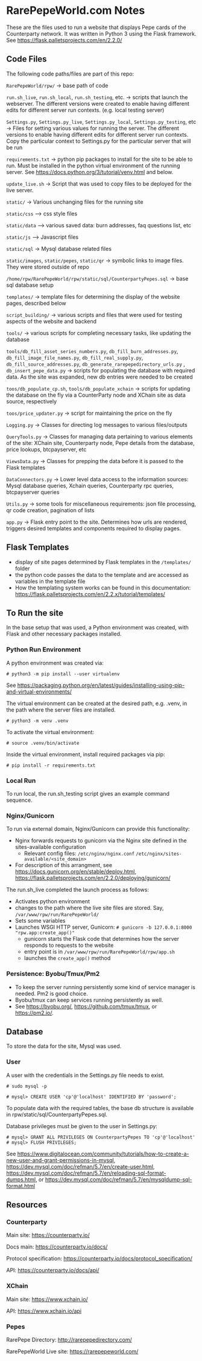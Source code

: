 # RarePepeWorld.com Notes

These are the files used to run a website that displays Pepe cards of the Counterparty network.
It was written in Python 3 using the Flask framework. See https://flask.palletsprojects.com/en/2.2.0/

## Code Files

The following code paths/files are part of this repo:

`RarePepeWorld/rpw/` → base path of code

`run.sh_live`, `run.sh_local`, `run.sh_testing`, etc. → scripts that launch the webserver. The different versions were
created to enable having different edits for different server run contexts. (e.g. local testing server)

`Settings.py`, `Settings.py_live`, `Settings.py_local`, `Settings.py_testing`, etc → Files for setting various values
for running the server.
The different versions to enable having different edits for different server run contexts. Copy the particular context to
Settings.py for the particular server that will be run

`requirements.txt` → python pip packages to install for the site to be able to run.
Must be installed in the python virtual environment of the running server. See 
https://docs.python.org/3/tutorial/venv.html and below.

`update_live.sh` → Script that was used to copy files to be deployed for the live server.

`static/` → Various unchanging files for the running site

`static/css` --> css style files

`static/data` --> various saved data: burn addresses, faq questions list, etc

`static/js` --> Javascript files

`static/sql` → Mysql database related files

`static/images`, `static/pepes`, `static/qr` → symbolic links to image files. They were stored outside of repo

`/home/rpw/RarePepeWorld/rpw/static/sql/CounterpartyPepes.sql` → base sql database setup

`templates/` → template files for determining the display of the website pages, described below

`script_building/` → various scripts and files that were used for testing aspects of the website and backend

`tools/` → various scripts for completing necessary tasks, like updating the database

`tools/db_fill_asset_series_numbers.py`, `db_fill_burn_addresses.py`, `db_fill_image_file_names.py`,
`db_fill_real_supply.py`, `db_fill_source_addresses.py`, `db_generate_rarepepedirectory_urls.py`
, `db_insert_pepe_data.py`
→ scripts for populating the database with required data. As the site was expanded, new db entries were needed to be
created

`toos/db_populate_cp.sh`, `tools/db_populate_xchain` → scripts for updating the database on the fly via a CounterParty
node and XChain site as data source, respectively

`toos/price_updater.py` → script for maintaining the price on the fly

`Logging.py` → Classes for directing log messages to various files/outputs

`QueryTools.py` → Classes for managing data pertaining to various elements of the site: XChain site, Counterparty node,
Pepe details from the database, price lookups, btcpayserver, etc

`ViewsData.py` → Classes for prepping the data before it is passed to the Flask templates

`DataConnectors.py` → Lower level data access to the information sources: Mysql database queries, Xchain queries,
Counterparty rpc queries, btcpayserver queries

`Utils.py` → some tools for miscellaneous requirements: json file processing, qr code creation, pagination of lists

`app.py` → Flask entry point to the site. Determines how urls are rendered, triggers desired templates and components
required to display pages.

## Flask Templates

* display of site pages determined by Flask templates in the `/templates/` folder
* the python code passes the data to the template and are accessed as variables in the template file
* How the templating system works can be found in this
  documentation: https://flask.palletsprojects.com/en/2.2.x/tutorial/templates/

## To Run the site

In the base setup that was used, a Python environment was created, with Flask and other necessary packages installed.

### Python Run Environment

A python environment was created via:

    # python3 -m pip install --user virtualenv

See https://packaging.python.org/en/latest/guides/installing-using-pip-and-virtual-environments/

The virtual environment can be created at the desired path, e.g. .venv, in the path where the server files are 
installed.

```# python3 -m venv .venv```

To activate the virtual environment:

```# source .venv/bin/activate```

Inside the virtual environment, install required packages via pip:

```# pip install -r requirements.txt```

### Local Run

To run local, the run.sh_testing script gives an example command sequence.

### Nginx/Gunicorn

To run via external domain, Nginx/Gunicorn can provide this functionality:

* Nginx forwards requests to gunicorn via the Nginx site defined in the sites-available configuration
    * Relevant config files: `/etc/nginx/nginx.conf` `/etc/nginx/sites-available/<site_domain>`
* For description of this arrangment, see
  https://docs.gunicorn.org/en/stable/deploy.html,
  https://flask.palletsprojects.com/en/2.2.0/deploying/gunicorn/

The run.sh_live completed the launch process as follows:

* Activates python environment
* changes to the path where the live site files are stored. Say, ```/var/www/rpw/run/RarePepeWorld/```
* Sets some variables
* Launches WSGI HTTP server, Gunicorn:
  `# gunicorn -b 127.0.0.1:8000 "rpw.app:create_app()"`
    * gunicorn starts the Flask code that determines how the server responds to requests to the website
    * entry point is in `/var/www/rpw/run/RarePepeWorld/rpw/app.sh`
    * launches the `create_app()` method

### Persistence: Byobu/Tmux/Pm2

* To keep the server running persistently some kind of service manager is needed. Pm2 is good choice.
* Byobu/tmux can keep services running persistently as well.
* See https://byobu.org/, https://github.com/tmux/tmux, or https://pm2.io/.

## Database

To store the data for the site, Mysql was used.

### User

A user with the credentials in the Settings.py file needs to exist.

```# sudo mysql -p```

```# mysql> CREATE USER 'cp'@'localhost' IDENTIFIED BY 'password';```

To populate data with the required tables, the base db structure is available in rpw/static/sql/CounterpartyPepes.sql.

Database privileges must be given to the user in Settings.py:

```# mysql> GRANT ALL PRIVILEGES ON CounterpartyPepes TO 'cp'@'localhost' # mysql> FLUSH PRIVILEGES;```

See https://www.digitalocean.com/community/tutorials/how-to-create-a-new-user-and-grant-permissions-in-mysql, 
https://dev.mysql.com/doc/refman/5.7/en/create-user.html, 
https://dev.mysql.com/doc/refman/5.7/en/reloading-sql-format-dumps.html,
or https://dev.mysql.com/doc/refman/5.7/en/mysqldump-sql-format.html


## Resources

### Counterparty

Main site: https://counterparty.io/

Docs main: https://counterparty.io/docs/

Protocol specification: https://counterparty.io/docs/protocol_specification/

API: https://counterparty.io/docs/api/

### XChain

Main site: https://www.xchain.io/

API: https://www.xchain.io/api

### Pepes

RarePepe Directory: http://rarepepedirectory.com/

RarePepeWorld Live site: https://rarepepeworld.com/
